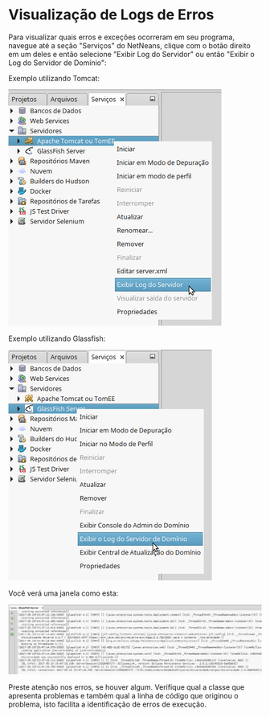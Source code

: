 # Visualização de Logs de Erros

Para visualizar quais erros e exceções ocorreram em seu programa, navegue até a seção "Serviços" do NetNeans, clique com o botão direito em um deles e então selecione "Exibir Log do Servidor" ou então "Exibir o Log do Servidor de Domínio":

Exemplo utilizando Tomcat:

![logtomcat.png](/assets/logtomcat.png)

Exemplo utilizando Glassfish:

![logglassfish.png](/assets/logglassfish.png)

Você verá uma janela como esta:

![logview.png](/assets/logview.png)

Preste atenção nos erros, se houver algum. Verifique qual a classe que apresenta problemas e também qual a linha de código que originou o problema, isto facilita a identificação de erros de execução.

